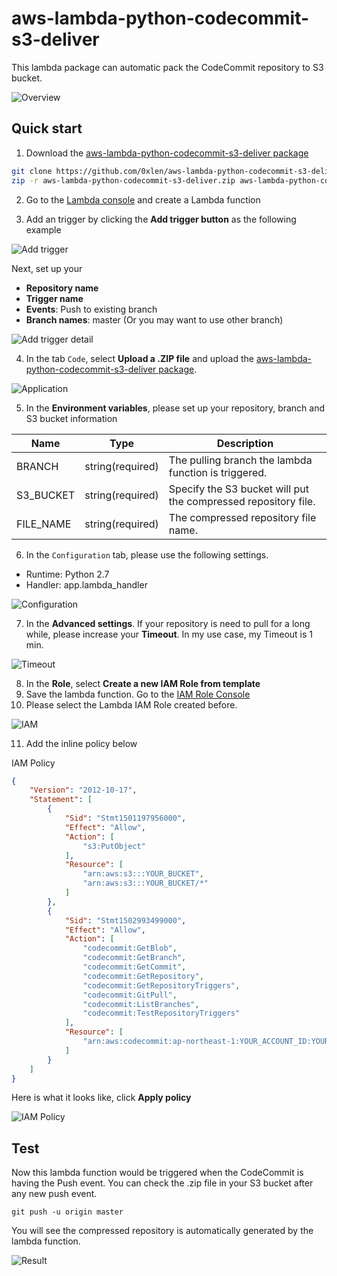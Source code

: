 aws-lambda-python-codecommit-s3-deliver
===

This lambda package can automatic pack the CodeCommit repository to S3 bucket.

![Overview](doc/img/overview.png)

## Quick start

1. Download the [aws-lambda-python-codecommit-s3-deliver package](https://github.com/0xlen/aws-lambda-python-codecommit-s3-deliver/archive/master.zip)

```bash
git clone https://github.com/0xlen/aws-lambda-python-codecommit-s3-deliver
zip -r aws-lambda-python-codecommit-s3-deliver.zip aws-lambda-python-codecommit-s3-deliver
```

2. Go to the [Lambda console](https://ap-northeast-1.console.aws.amazon.com/lambda/home?region=ap-northeast-1#/create/configure-function) and create a Lambda function

3. Add an trigger by clicking the **Add trigger button** as the following example

![Add trigger](doc/img/add-trigger.png)

Next, set up your
- **Repository name**
- **Trigger name**
- **Events**: Push to existing branch
- **Branch names**: master (Or you may want to use other branch)

![Add trigger detail](doc/img/add-trigger-detail.png)

4. In the tab `Code`, select **Upload a .ZIP file** and upload the  [aws-lambda-python-codecommit-s3-deliver package](https://github.com/0xlen/aws-lambda-python-codecommit-s3-deliver/archive/master.zip).

![Application](doc/img/env.png)

5. In the **Environment variables**, please set up your repository, branch and S3 bucket information                                                  

| Name        | Type              | Description                                                                       |
| ----------- | ----------------- | ----------------------------------------------------------------------------------|
| BRANCH      | string(required)  | The pulling branch the lambda function is triggered.                              |
| S3_BUCKET   | string(required)  | Specify the S3 bucket will put the compressed repository file.                    |
| FILE_NAME   | string(required)  | The compressed repository file name.                                              |

6. In the `Configuration` tab, please use the following settings.

- Runtime: Python 2.7
- Handler: app.lambda_handler

![Configuration](doc/img/configuration.png)

7. In the **Advanced settings**. If your repository is need to pull for a long while, please increase your **Timeout**. In my use case, my Timeout is 1 min.

![Timeout](doc/img/timeout.png)

8. In the **Role**, select **Create a new IAM Role from template**
9. Save the lambda function. Go to the [IAM Role Console](https://console.aws.amazon.com/iam/home?#/roles)
10. Please select the Lambda IAM Role created before.

![IAM](doc/img/iam.png)

11. Add the inline policy below

IAM Policy

```json
{
    "Version": "2012-10-17",
    "Statement": [
        {
            "Sid": "Stmt1501197956000",
            "Effect": "Allow",
            "Action": [
                "s3:PutObject"
            ],
            "Resource": [
                "arn:aws:s3:::YOUR_BUCKET",
                "arn:aws:s3:::YOUR_BUCKET/*"
            ]
        },
        {
            "Sid": "Stmt1502993499000",
            "Effect": "Allow",
            "Action": [
                "codecommit:GetBlob",
                "codecommit:GetBranch",
                "codecommit:GetCommit",
                "codecommit:GetRepository",
                "codecommit:GetRepositoryTriggers",
                "codecommit:GitPull",
                "codecommit:ListBranches",
                "codecommit:TestRepositoryTriggers"
            ],
            "Resource": [
                "arn:aws:codecommit:ap-northeast-1:YOUR_ACCOUNT_ID:YOUR_CODECOMMIT_REPOSITORY"
            ]
        }
    ]
}
```

Here is what it looks like, click **Apply policy**

![IAM Policy](doc/img/iam-policy.png)


## Test

Now this lambda function would be triggered when the CodeCommit is having the Push event. You can check the .zip file in your S3 bucket after any new push event.

```
git push -u origin master
```

You will see the compressed repository is automatically generated by the lambda function.

![Result](doc/img/result.png)
